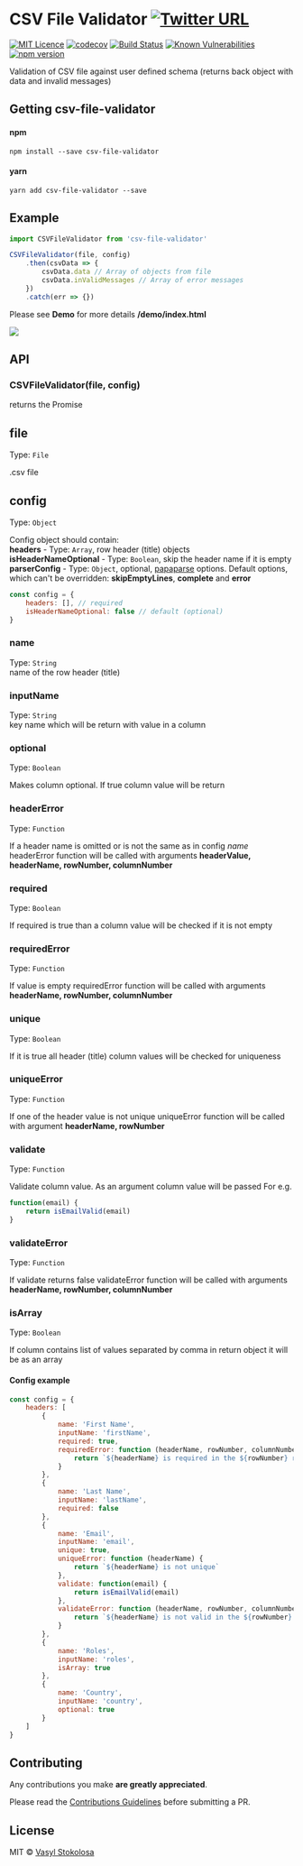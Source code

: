 # CSV File Validator [![Twitter URL](https://img.shields.io/twitter/url/http/shields.io.svg?style=social)](https://twitter.com/intent/tweet?hashtags=javascript&original_referer=https%3A%2F%2Fpublish.twitter.com%2F&ref_src=twsrc%5Etfw&text=Validation%20of%20CSV%20file%20against%20user%20defined%20schema%20(returns%20back%20object%20with%20data%20and%20invalid%20messages)&tw_p=tweetbutton&url=https%3A%2F%2Fwww.npmjs.com%2Fpackage%2Fcsv-file-validator&via=shystrukk) #
[![MIT Licence](https://badges.frapsoft.com/os/mit/mit.svg?v=103)](https://opensource.org/licenses/mit-license.php)
[![codecov](https://codecov.io/gh/shystruk/csv-file-validator/branch/master/graph/badge.svg)](https://codecov.io/gh/shystruk/csv-file-validator)
[![Build Status](https://travis-ci.org/shystruk/csv-file-validator.svg?branch=master)](https://travis-ci.org/shystruk/csv-file-validator)
[![Known Vulnerabilities](https://snyk.io/test/github/shystruk/csv-file-validator/badge.svg?targetFile=package.json)](https://snyk.io/test/github/shystruk/csv-file-validator?targetFile=package.json)
[![npm version](https://badge.fury.io/js/csv-file-validator.svg)](https://badge.fury.io/js/csv-file-validator)

Validation of CSV file against user defined schema (returns back object with data and invalid messages)

## Getting csv-file-validator ##

#### npm
`npm install --save csv-file-validator`

#### yarn
`yarn add csv-file-validator --save`

## Example ##
```javascript
import CSVFileValidator from 'csv-file-validator'

CSVFileValidator(file, config)
    .then(csvData => {
        csvData.data // Array of objects from file
        csvData.inValidMessages // Array of error messages
    })
    .catch(err => {})
```

Please see **Demo** for more details **/demo/index.html**

![](demo/demo.png)

## API ##
### CSVFileValidator(file, config) ###
returns the Promise

## file ##
Type: `File` <br>

.csv file

## config ##
Type: `Object` <br>

Config object should contain:<br>
**headers** - Type: `Array`, row header (title) objects<br>
**isHeaderNameOptional** - Type: `Boolean`, skip the header name if it is empty<br>
**parserConfig** - Type: `Object`, optional, [papaparse](https://www.papaparse.com/docs#config) options.
Default options, which can't be overridden: **skipEmptyLines**, **complete** and **error**

```javascript
const config = {
    headers: [], // required
    isHeaderNameOptional: false // default (optional)
}
```

### name
Type: `String` <br>
name of the row header (title)

### inputName
Type: `String` <br>
key name which will be return with value in a column

### optional
Type: `Boolean` <br>

Makes column optional. If true column value will be return

### headerError
Type: `Function` <br>

If a header name is omitted or is not the same as in config *name* headerError function will be called with arguments
**headerValue, headerName, rowNumber, columnNumber**

### required
Type: `Boolean` <br>

If required is true than a column value will be checked if it is not empty

### requiredError
Type: `Function` <br>

If value is empty requiredError function will be called with arguments
**headerName, rowNumber, columnNumber**

### unique
Type: `Boolean` <br>

If it is true all header (title) column values will be checked for uniqueness

### uniqueError
Type: `Function` <br>

If one of the header value is not unique uniqueError function will be called with argument **headerName, rowNumber**

### validate
Type: `Function` <br>

Validate column value. As an argument column value will be passed
For e.g.
```javascript
function(email) {
    return isEmailValid(email)
}
```

### validateError
Type: `Function` <br>

If validate returns false validateError function will be called with arguments **headerName, rowNumber, columnNumber**

### isArray
Type: `Boolean` <br>

If column contains list of values separated by comma in return object it will be as an array

#### Config example ####
```javascript
const config = {
    headers: [
        {
            name: 'First Name',
            inputName: 'firstName',
            required: true,
            requiredError: function (headerName, rowNumber, columnNumber) {
                return `${headerName} is required in the ${rowNumber} row / ${columnNumber} column`
            }
        },
        {
            name: 'Last Name',
            inputName: 'lastName',
            required: false
        },
        {
            name: 'Email',
            inputName: 'email',
            unique: true,
            uniqueError: function (headerName) {
                return `${headerName} is not unique`
            },
            validate: function(email) {
                return isEmailValid(email)
            },
            validateError: function (headerName, rowNumber, columnNumber) {
                return `${headerName} is not valid in the ${rowNumber} row / ${columnNumber} column`
            }
        },
        {
            name: 'Roles',
            inputName: 'roles',
            isArray: true
        },
        {
            name: 'Country',
            inputName: 'country',
            optional: true
        }
    ]
}
```

## Contributing

Any contributions you make **are greatly appreciated**.

Please read the [Contributions Guidelines](CONTRIBUTING.md) before submitting a PR.

## License

MIT © [Vasyl Stokolosa](https://about.me/shystruk)
